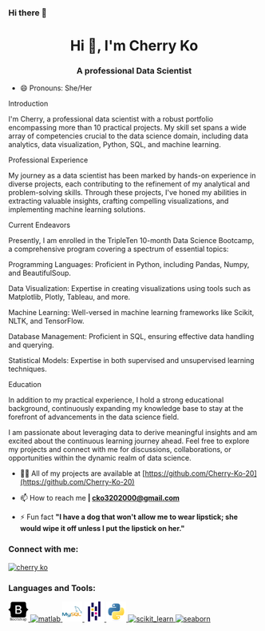 ### Hi there 👋
<h1 align="center">Hi 👋, I'm Cherry Ko</h1>
<h3 align="center">A professional Data Scientist</h3>

- 😄 Pronouns: She/Her

Introduction

I'm Cherry, a professional data scientist with a robust portfolio encompassing more than 10 practical projects. My skill set spans a wide array of competencies crucial to the data science domain, including data analytics, data visualization, Python, SQL, and machine learning.

Professional Experience

My journey as a data scientist has been marked by hands-on experience in diverse projects, each contributing to the refinement of my analytical and problem-solving skills. Through these projects, I've honed my abilities in extracting valuable insights, crafting compelling visualizations, and implementing machine learning solutions.

Current Endeavors

Presently, I am enrolled in the TripleTen 10-month Data Science Bootcamp, a comprehensive program covering a spectrum of essential topics:

Programming Languages: Proficient in Python, including Pandas, Numpy, and BeautifulSoup.

Data Visualization: Expertise in creating visualizations using tools such as Matplotlib, Plotly, Tableau, and more.

Machine Learning: Well-versed in machine learning frameworks like Scikit, NLTK, and TensorFlow.

Database Management: Proficient in SQL, ensuring effective data handling and querying.

Statistical Models: Expertise in both supervised and unsupervised learning techniques.

Education

In addition to my practical experience, I hold a strong educational background, continuously expanding my knowledge base to stay at the forefront of advancements in the data science field.

I am passionate about leveraging data to derive meaningful insights and am excited about the continuous learning journey ahead. Feel free to explore my projects and connect with me for discussions, collaborations, or opportunities within the dynamic realm of data science.

- 👨‍💻 All of my projects are available at [https://github.com/Cherry-Ko-20](https://github.com/Cherry-Ko-20)

- 📫 How to reach me **| cko3202000@gmail.com**

- ⚡ Fun fact **"I have a dog that won't allow me to wear lipstick; she would wipe it off unless I put the lipstick on her."**

<h3 align="left">Connect with me:</h3>
<p align="left">
<a href="https://linkedin.com/in/cherry ko" target="blank"><img align="center" src="https://raw.githubusercontent.com/rahuldkjain/github-profile-readme-generator/master/src/images/icons/Social/linked-in-alt.svg" alt="cherry ko" height="30" width="40" /></a>
</p>

<h3 align="left">Languages and Tools:</h3>
<p align="left"> <a href="https://getbootstrap.com" target="_blank" rel="noreferrer"> <img src="https://raw.githubusercontent.com/devicons/devicon/master/icons/bootstrap/bootstrap-plain-wordmark.svg" alt="bootstrap" width="40" height="40"/> </a> <a href="https://www.mathworks.com/" target="_blank" rel="noreferrer"> <img src="https://upload.wikimedia.org/wikipedia/commons/2/21/Matlab_Logo.png" alt="matlab" width="40" height="40"/> </a> <a href="https://www.mysql.com/" target="_blank" rel="noreferrer"> <img src="https://raw.githubusercontent.com/devicons/devicon/master/icons/mysql/mysql-original-wordmark.svg" alt="mysql" width="40" height="40"/> </a> <a href="https://pandas.pydata.org/" target="_blank" rel="noreferrer"> <img src="https://raw.githubusercontent.com/devicons/devicon/2ae2a900d2f041da66e950e4d48052658d850630/icons/pandas/pandas-original.svg" alt="pandas" width="40" height="40"/> </a> <a href="https://www.python.org" target="_blank" rel="noreferrer"> <img src="https://raw.githubusercontent.com/devicons/devicon/master/icons/python/python-original.svg" alt="python" width="40" height="40"/> </a> <a href="https://scikit-learn.org/" target="_blank" rel="noreferrer"> <img src="https://upload.wikimedia.org/wikipedia/commons/0/05/Scikit_learn_logo_small.svg" alt="scikit_learn" width="40" height="40"/> </a> <a href="https://seaborn.pydata.org/" target="_blank" rel="noreferrer"> <img src="https://seaborn.pydata.org/_images/logo-mark-lightbg.svg" alt="seaborn" width="40" height="40"/> </a> </p>





